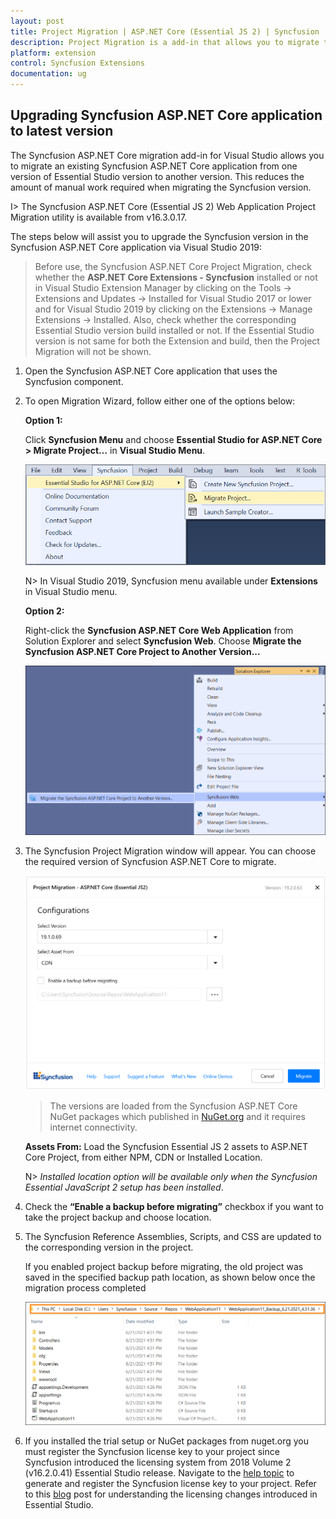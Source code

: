 ```yaml
---
layout: post
title: Project Migration | ASP.NET Core (Essential JS 2) | Syncfusion
description: Project Migration is a add-in that allows you to migrate the existing Syncfusion ASP.NET Core Application from one Essential Studio version to another version
platform: extension
control: Syncfusion Extensions
documentation: ug
---
```


## Upgrading Syncfusion ASP.NET Core application to latest version

The Syncfusion ASP.NET Core migration add-in for Visual Studio allows you to migrate an existing Syncfusion ASP.NET Core application from one version of Essential Studio version to another version. This reduces the amount of manual work required when migrating the Syncfusion version.

I> The Syncfusion ASP.NET Core (Essential JS 2) Web Application Project Migration utility is available from v16.3.0.17.

The steps below will assist you to upgrade the Syncfusion version in the Syncfusion ASP.NET Core application via Visual Studio 2019:

> Before use, the Syncfusion ASP.NET Core Project Migration, check whether the **ASP.NET Core Extensions - Syncfusion** installed or not in Visual Studio Extension Manager by clicking on the Tools -> Extensions and Updates -> Installed for Visual Studio 2017 or lower and for Visual Studio 2019 by clicking on the Extensions -> Manage Extensions -> Installed. Also, check whether the corresponding Essential Studio version build installed or not. If the Essential Studio version is not same for both the Extension and build, then the Project Migration will not be shown.

1. Open the Syncfusion ASP.NET Core application that uses the Syncfusion component.

2. To open Migration Wizard, follow either one of the options below:

   **Option 1:**

   Click **Syncfusion Menu** and choose **Essential Studio for ASP.NET Core > Migrate Project…** in **Visual Studio Menu**.

   ![Syncfusion Essential JS 2 ASP.NET Core Project Migration add-in](Project-Migration_images/Syncfusion_Menu_Project_Migration.png)

   N> In Visual Studio 2019, Syncfusion menu available under **Extensions** in Visual Studio menu.

   **Option 2:**

   Right-click the **Syncfusion ASP.NET Core Web Application** from Solution Explorer and select **Syncfusion Web**. Choose **Migrate the Syncfusion ASP.NET Core Project to Another Version...**

   ![Syncfusion Essential JS 2 ASP.NET Core Project Migration add-in](Project-Migration_images/Project-Migration-img1.png)

3. The Syncfusion Project Migration window will appear. You can choose the required version of Syncfusion ASP.NET Core to migrate.

   ![Syncfusion Essential JS 2 ASP.NET Core Project Migration window](Project-Migration_images/Project-Migration-img2.png)

   > The versions are loaded from the Syncfusion ASP.NET Core NuGet packages which published in [NuGet.org](https://www.nuget.org/packages?q=Tags%3A%22aspnetcore%22syncfusion) and it requires internet connectivity.
   
   **Assets From:** Load the Syncfusion Essential JS 2 assets to ASP.NET Core Project, from either NPM, CDN or Installed Location.
   
   N> *Installed location option will be available only when the Syncfusion Essential JavaScript 2 setup has been installed*.
   
4. Check the **“Enable a backup before migrating”** checkbox if you want to take the project backup and choose location. 
      
5. The Syncfusion Reference Assemblies, Scripts, and CSS are updated to the corresponding version in the project.

   If you enabled project backup before migrating, the old project was saved in the specified backup path location, as shown below once the migration process completed

   ![BackupLocation](Project-Migration_images/BackupLocation.png)

6. If you installed the trial setup or NuGet packages from nuget.org you must register the Syncfusion license key to your project since Syncfusion introduced the licensing system from 2018 Volume 2 (v16.2.0.41) Essential Studio release. Navigate to the [help topic](https://help.syncfusion.com/common/essential-studio/licensing/license-key#how-to-generate-syncfusion-license-key) to generate and register the Syncfusion license key to your project. Refer to this [blog](https://blog.syncfusion.com/post/Whats-New-in-2018-Volume-2-Licensing-Changes-in-the-1620x-Version-of-Essential-Studio.aspx?_ga=2.11237684.1233358434.1587355730-230058891.1567654773) post for understanding the licensing changes introduced in Essential Studio.
